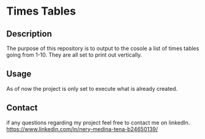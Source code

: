 # Times Tables

## Description
The purpose of this repository is to output to the cosole a list of times tables going from 1-10. They are all set to print out vertically.

## Usage
As of now the project is only set to execute what is already created.

## Contact
if any questions regarding my project feel free to contact me on linkedIn.
https://www.linkedin.com/in/nery-medina-tena-b24650139/
